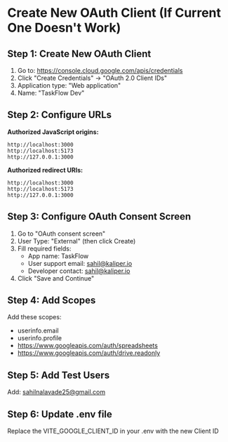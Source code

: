 # Create New OAuth Client (If Current One Doesn't Work)

## Step 1: Create New OAuth Client
1. Go to: https://console.cloud.google.com/apis/credentials
2. Click "Create Credentials" → "OAuth 2.0 Client IDs"
3. Application type: "Web application"
4. Name: "TaskFlow Dev"

## Step 2: Configure URLs
**Authorized JavaScript origins:**
```
http://localhost:3000
http://localhost:5173
http://127.0.0.1:3000
```

**Authorized redirect URIs:**
```
http://localhost:3000
http://localhost:5173
http://127.0.0.1:3000
```

## Step 3: Configure OAuth Consent Screen
1. Go to "OAuth consent screen"
2. User Type: "External" (then click Create)
3. Fill required fields:
   - App name: TaskFlow
   - User support email: sahil@kaliper.io
   - Developer contact: sahil@kaliper.io
4. Click "Save and Continue"

## Step 4: Add Scopes
Add these scopes:
- userinfo.email
- userinfo.profile  
- https://www.googleapis.com/auth/spreadsheets
- https://www.googleapis.com/auth/drive.readonly

## Step 5: Add Test Users
Add: sahilnalavade25@gmail.com

## Step 6: Update .env file
Replace the VITE_GOOGLE_CLIENT_ID in your .env with the new Client ID